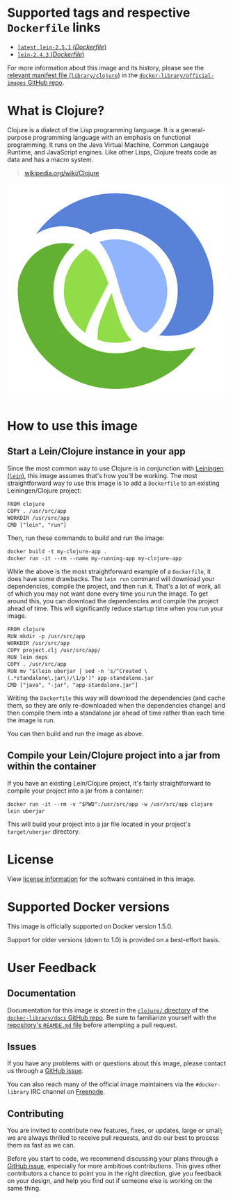 # Supported tags and respective `Dockerfile` links

-	[`latest`, `lein-2.5.1` (*Dockerfile*)](https://github.com/Quantisan/docker-clojure/blob/5c988033c6510c7d91a5f6c7a91b4f63f8f90768/Dockerfile)
-	[`lein-2.4.3` (*Dockerfile*)](https://github.com/Quantisan/docker-clojure/blob/30ed1b891ea059a33ca56f04ecf6f467bbbd2362/Dockerfile)

For more information about this image and its history, please see the [relevant manifest file (`library/clojure`)](https://github.com/docker-library/official-images/blob/master/library/clojure) in the [`docker-library/official-images` GitHub repo](https://github.com/docker-library/official-images).

# What is Clojure?

Clojure is a dialect of the Lisp programming language. It is a general-purpose programming language with an emphasis on functional programming. It runs on the Java Virtual Machine, Common Langauge Runtime, and JavaScript engines. Like other Lisps, Clojure treats code as data and has a macro system.

> [wikipedia.org/wiki/Clojure](http://en.wikipedia.org/wiki/Clojure)

![logo](https://raw.githubusercontent.com/docker-library/docs/master/clojure/logo.png)

# How to use this image

## Start a Lein/Clojure instance in your app

Since the most common way to use Clojure is in conjunction with [Leiningen (`lein`)](http://leiningen.org/), this image assumes that's how you'll be working. The most straightforward way to use this image is to add a `Dockerfile` to an existing Leiningen/Clojure project:

	FROM clojure
	COPY . /usr/src/app
	WORKDIR /usr/src/app
	CMD ["lein", "run"]

Then, run these commands to build and run the image:

	docker build -t my-clojure-app .
	docker run -it --rm --name my-running-app my-clojure-app

While the above is the most straightforward example of a `Dockerfile`, it does have some drawbacks. The `lein run` command will download your dependencies, compile the project, and then run it. That's a lot of work, all of which you may not want done every time you run the image. To get around this, you can download the dependencies and compile the project ahead of time. This will significantly reduce startup time when you run your image.

	FROM clojure
	RUN mkdir -p /usr/src/app
	WORKDIR /usr/src/app
	COPY project.clj /usr/src/app/
	RUN lein deps
	COPY . /usr/src/app
	RUN mv "$(lein uberjar | sed -n 's/^Created \(.*standalone\.jar\)/\1/p')" app-standalone.jar
	CMD ["java", "-jar", "app-standalone.jar"]

Writing the `Dockerfile` this way will download the dependencies (and cache them, so they are only re-downloaded when the dependencies change) and then compile them into a standalone jar ahead of time rather than each time the image is run.

You can then build and run the image as above.

## Compile your Lein/Clojure project into a jar from within the container

If you have an existing Lein/Clojure project, it's fairly straightforward to compile your project into a jar from a container:

	docker run -it --rm -v "$PWD":/usr/src/app -w /usr/src/app clojure lein uberjar

This will build your project into a jar file located in your project's `target/uberjar` directory.

# License

View [license information](http://clojure.org/license) for the software contained in this image.

# Supported Docker versions

This image is officially supported on Docker version 1.5.0.

Support for older versions (down to 1.0) is provided on a best-effort basis.

# User Feedback

## Documentation

Documentation for this image is stored in the [`clojure/` directory](https://github.com/docker-library/docs/tree/master/clojure) of the [`docker-library/docs` GitHub repo](https://github.com/docker-library/docs). Be sure to familiarize yourself with the [repository's `REAMDE.md` file](https://github.com/docker-library/docs/blob/master/README.md) before attempting a pull request.

## Issues

If you have any problems with or questions about this image, please contact us through a [GitHub issue](https://github.com/Quantisan/docker-clojure/issues).

You can also reach many of the official image maintainers via the `#docker-library` IRC channel on [Freenode](https://freenode.net).

## Contributing

You are invited to contribute new features, fixes, or updates, large or small; we are always thrilled to receive pull requests, and do our best to process them as fast as we can.

Before you start to code, we recommend discussing your plans through a [GitHub issue](https://github.com/Quantisan/docker-clojure/issues), especially for more ambitious contributions. This gives other contributors a chance to point you in the right direction, give you feedback on your design, and help you find out if someone else is working on the same thing.
